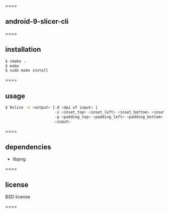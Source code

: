 ====

## android-9-slicer-cli

====

## installation

```sh
$ cmake .
$ make
$ sudo make install
```

====

## usage

```sh
$ 9slice -o <output> [-d <dpi of input> |
                      -i <inset_top> <inset_left> <inset_bottom> <inset right> |
                      -p <padding_top> <padding_left> <padding_bottom> <padding_right>]
                      <input>
```
====

## dependencies

* libpng

====

## license

BSD license

====
